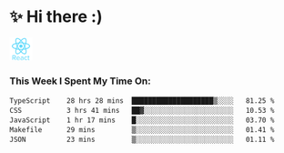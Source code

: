 <h1 align="left">✨ Hi there :)</h1>

  <a href="https://reactjs.org/" target="_blank" rel="noreferrer">   
    <img src="https://raw.githubusercontent.com/devicons/devicon/master/icons/react/react-original-wordmark.svg" alt="react" width="40"     
    height="40"/></a>
 
<h3 align="left">This Week I Spent My Time On:</h3>
<!--START_SECTION:waka-->

```txt
TypeScript    28 hrs 28 mins  ████████████████████▒░░░░   81.25 %
CSS           3 hrs 41 mins   ██▓░░░░░░░░░░░░░░░░░░░░░░   10.53 %
JavaScript    1 hr 17 mins    █░░░░░░░░░░░░░░░░░░░░░░░░   03.70 %
Makefile      29 mins         ▒░░░░░░░░░░░░░░░░░░░░░░░░   01.41 %
JSON          23 mins         ▒░░░░░░░░░░░░░░░░░░░░░░░░   01.11 %
```

<!--END_SECTION:waka-->

